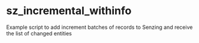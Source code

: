 # sz_incremental_withinfo
Example script to add increment batches of records to Senzing and receive the list of changed entities
